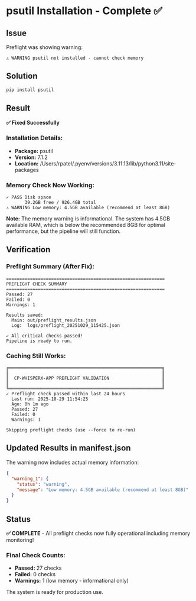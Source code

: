 # psutil Installation - Complete ✅

## Issue
Preflight was showing warning:
```
⚠ WARNING psutil not installed - cannot check memory
```

## Solution
```bash
pip install psutil
```

## Result

**✅ Fixed Successfully**

### Installation Details:
- **Package:** psutil
- **Version:** 7.1.2
- **Location:** /Users/rpatel/.pyenv/versions/3.11.13/lib/python3.11/site-packages

### Memory Check Now Working:
```
✓ PASS Disk space
       39.2GB free / 926.4GB total
⚠ WARNING Low memory: 4.5GB available (recommend at least 8GB)
```

**Note:** The memory warning is informational. The system has 4.5GB available RAM, which is below the recommended 8GB for optimal performance, but the pipeline will still function.

## Verification

### Preflight Summary (After Fix):
```
============================================================
PREFLIGHT CHECK SUMMARY
============================================================
Passed: 27
Failed: 0
Warnings: 1

Results saved:
  Main: out/preflight_results.json
  Log:  logs/preflight_20251029_115425.json

✓ All critical checks passed!
Pipeline is ready to run.
```

### Caching Still Works:
```
╔══════════════════════════════════════════════════════════╗
║                                                          ║
║  CP-WHISPERX-APP PREFLIGHT VALIDATION                    ║
║                                                          ║
╚══════════════════════════════════════════════════════════╝
✓ Preflight check passed within last 24 hours
  Last run: 2025-10-29 11:54:25
  Age: 0h 1m ago
  Passed: 27
  Failed: 0
  Warnings: 1

Skipping preflight checks (use --force to re-run)
```

## Updated Results in manifest.json

The warning now includes actual memory information:
```json
{
  "warning_1": {
    "status": "warning",
    "message": "Low memory: 4.5GB available (recommend at least 8GB)"
  }
}
```

## Status

**✅ COMPLETE** - All preflight checks now fully operational including memory monitoring!

### Final Check Counts:
- **Passed:** 27 checks
- **Failed:** 0 checks
- **Warnings:** 1 (low memory - informational only)

The system is ready for production use.
